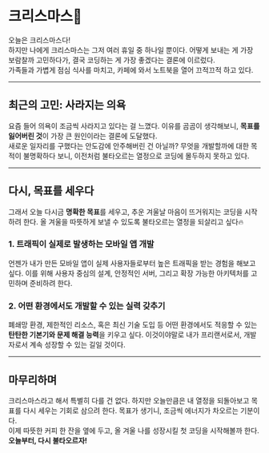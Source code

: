 # 크리스마스🎄

오늘은 크리스마스다!  
하지만 나에게 크리스마스는 그저 여러 휴일 중 하나일 뿐이다. 어떻게 보내는 게 가장 보람찰까 고민하다가, 결국 코딩하는 게 가장 좋겠다는 결론에 이르렀다.  
가족들과 가볍게 점심 식사를 마치고, 카페에 와서 노트북을 열어 끄적끄적 하고 있다.

---

## 최근의 고민: 사라지는 의욕

요즘 들어 의욕이 조금씩 사라지고 있다는 걸 느꼈다. 이유를 곰곰이 생각해보니, **목표를 잃어버린 것**이 가장 큰 원인이라는 결론에 도달했다.  
새로운 일자리를 구했다는 안도감에 안주해버린 건 아닐까? 무엇을 개발할까에 대한 목적이 불명확하다 보니, 이전처럼 불타오르는 열정으로 코딩에 몰두하지 못하고 있다.  

---

## 다시, 목표를 세우다

그래서 오늘 다시금 **명확한 목표**를 세우고, 추운 겨울날 마음이 뜨거워지는 코딩을 시작하려 한다. 올 겨울을 따뜻하게 보낼 수 있도록 불타오르는 열정을 되살리고 싶다🔥  

### 1. 트래픽이 실제로 발생하는 모바일 앱 개발
언젠가 내가 만든 모바일 앱이 실제 사용자들로부터 높은 트래픽을 받는 경험을 해보고 싶다. 이를 위해 사용자 중심의 설계, 안정적인 서버, 그리고 확장 가능한 아키텍처를 고민하며 준비하려 한다.

### 2. 어떤 환경에서도 개발할 수 있는 실력 갖추기
폐쇄망 환경, 제한적인 리소스, 혹은 최신 기술 도입 등 어떤 환경에서도 적응할 수 있는 **탄탄한 기본기와 문제 해결 능력**을 키우고 싶다. 이것이야말로 내가 프리랜서로서, 개발자로서 계속 성장할 수 있는 길일 것이다.

---

## 마무리하며

크리스마스라고 해서 특별히 다를 건 없다. 하지만 오늘만큼은 내 열정을 되돌아보고 목표를 다시 세우는 기회로 삼으려 한다. 목표가 생기니, 조금씩 에너지가 차오르는 기분이다.  
이제 따뜻한 커피 한 잔을 옆에 두고, 올 겨울 나를 성장시킬 첫 코딩을 시작해볼까 한다.  
**오늘부터, 다시 불타오르자!**
